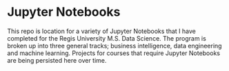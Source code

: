 # Jupyter Notebooks

This repo is location for a variety of Jupyter Notebooks that I have completed for the Regis University M.S. Data Science. The program is broken up into three general tracks; business intelligence, data engineering and machine learning. Projects for courses that require Jupyter Notebooks are being persisted here over time.
